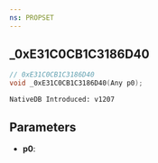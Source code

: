```yaml
---
ns: PROPSET
---
```

## _0xE31C0CB1C3186D40

```c
// 0xE31C0CB1C3186D40
void _0xE31C0CB1C3186D40(Any p0);
```

```
NativeDB Introduced: v1207
```

## Parameters
* **p0**:

